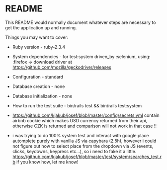 # README

This README would normally document whatever steps are necessary to get the
application up and running.

Things you may want to cover:

* Ruby version - ruby-2.3.4

* System dependencies - for test:system driven_by :selenium, using: :firefox -> download driver at https://github.com/mozilla/geckodriver/releases

* Configuration - standard

* Database creation - none

* Database initialization - none

* How to run the test suite - bin/rails test &&  bin/rails test:system

* https://github.com/kjakub/josef/blob/master/config/secrets.yml contain airbnb cookie which makes USD currency returned from their api, otherwise CZK is returned and comparison will not work in that case !!

* i was trying to do 100% system test and interact with google place automplete purely with vanilla JS via capybara (2.5h), however i could not figure out how to select place from the dropdown via JS (events, clicks, keydowns, keypress etc...), so i need to fake it a little. https://github.com/kjakub/josef/blob/master/test/system/searches_test.rb if you know how, let me know!
